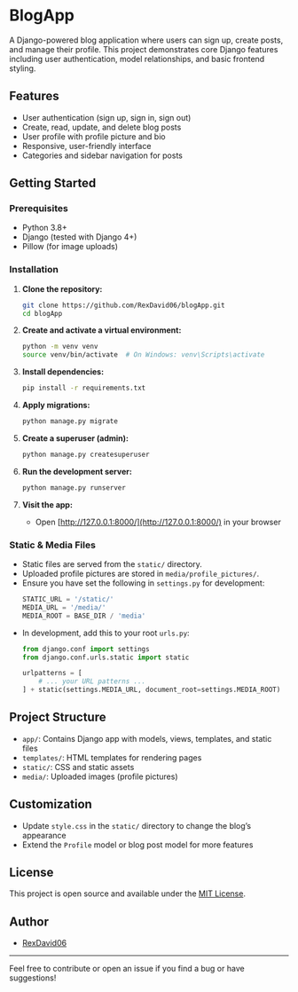 # BlogApp

A Django-powered blog application where users can sign up, create posts, and manage their profile. This project demonstrates core Django features including user authentication, model relationships, and basic frontend styling.

## Features

- User authentication (sign up, sign in, sign out)
- Create, read, update, and delete blog posts
- User profile with profile picture and bio
- Responsive, user-friendly interface
- Categories and sidebar navigation for posts

## Getting Started

### Prerequisites

- Python 3.8+
- Django (tested with Django 4+)
- Pillow (for image uploads)

### Installation

1. **Clone the repository:**
   ```bash
   git clone https://github.com/RexDavid06/blogApp.git
   cd blogApp
   ```

2. **Create and activate a virtual environment:**
   ```bash
   python -m venv venv
   source venv/bin/activate  # On Windows: venv\Scripts\activate
   ```

3. **Install dependencies:**
   ```bash
   pip install -r requirements.txt
   ```

4. **Apply migrations:**
   ```bash
   python manage.py migrate
   ```

5. **Create a superuser (admin):**
   ```bash
   python manage.py createsuperuser
   ```

6. **Run the development server:**
   ```bash
   python manage.py runserver
   ```

7. **Visit the app:**
   - Open [http://127.0.0.1:8000/](http://127.0.0.1:8000/) in your browser

### Static & Media Files

- Static files are served from the `static/` directory.
- Uploaded profile pictures are stored in `media/profile_pictures/`.
- Ensure you have set the following in `settings.py` for development:
  ```python
  STATIC_URL = '/static/'
  MEDIA_URL = '/media/'
  MEDIA_ROOT = BASE_DIR / 'media'
  ```
- In development, add this to your root `urls.py`:
  ```python
  from django.conf import settings
  from django.conf.urls.static import static

  urlpatterns = [
      # ... your URL patterns ...
  ] + static(settings.MEDIA_URL, document_root=settings.MEDIA_ROOT)
  ```

## Project Structure

- `app/`: Contains Django app with models, views, templates, and static files
- `templates/`: HTML templates for rendering pages
- `static/`: CSS and static assets
- `media/`: Uploaded images (profile pictures)

## Customization

- Update `style.css` in the `static/` directory to change the blog’s appearance
- Extend the `Profile` model or blog post model for more features

## License

This project is open source and available under the [MIT License](LICENSE).

## Author

- [RexDavid06](https://github.com/RexDavid06)

---

Feel free to contribute or open an issue if you find a bug or have suggestions!
